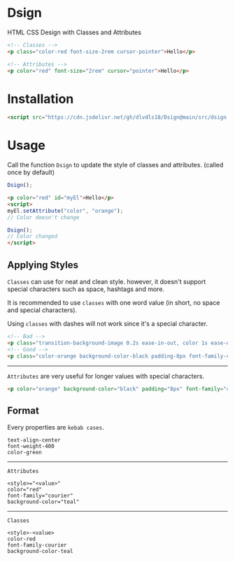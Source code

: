 # Dsign
HTML CSS Design with Classes and Attributes

```html
<!-- Classes -->
<p class="color-red font-size-2rem cursor-pointer">Hello</p>

<!-- Attributes -->
<p color="red" font-size="2rem" cursor="pointer">Hello</p>
```

# Installation

```html
<script src="https://cdn.jsdelivr.net/gh/dlvdls18/Dsign@main/src/dsign.js"></script>
```

# Usage

Call the function `Dsign` to update the style of classes and attributes. (called once by default)

```js
Dsign();
```

```html
<p color="red" id="myEl">Hello</p>
<script>
myEl.setAttribute("color", "orange");
// Color doesn't change

Dsign();
// Color changed
</script>
```

## Applying Styles

`Classes` can use for neat and clean style. however, it doesn't support special characters such as space, hashtags and more.

It is recommended to use `classes` with one word value (in short, no space and special characters).

Using `classes` with dashes will not work since it's a special character.

```html
<!-- Bad -->
<p class="transition-background-image 0.2s ease-in-out, color 1s ease-out background-image-linear-gradient(to bottom, red, blue) font-family-var(--my-font)">Hello</p>
<!-- Good -->
<p class="color-orange background-color-black padding-8px font-family-courier">Hello</p>
```

***


`Attributes` are very useful for longer values with special characters.

```html
<p color="orange" background-color="black" padding="8px" font-family="courier">Hello</p>
```

## Format

Every properties are `kebab cases`.

```
text-align-center
font-weight-400
color-green
```

***

`Attributes`

```
<style>="<value>"
color="red"
font-family="courier"
background-color="teal"
```

***

`Classes`


```
<style>-<value>
color-red
font-family-courier
background-color-teal
```